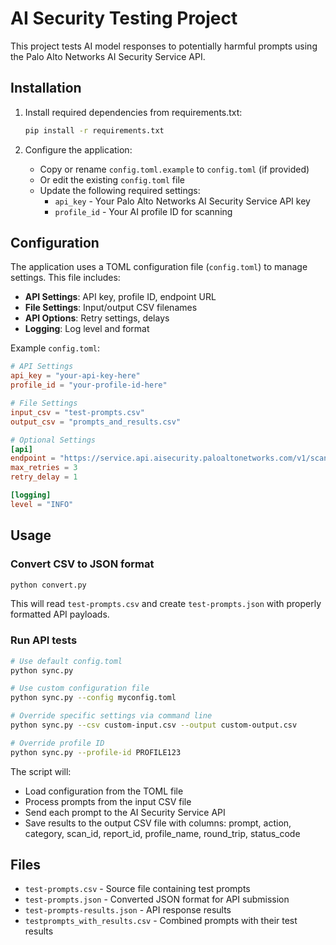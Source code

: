 # AI Security Testing Project

This project tests AI model responses to potentially harmful prompts using the Palo Alto Networks AI Security Service API.

## Installation

1. Install required dependencies from requirements.txt:
   ```bash
   pip install -r requirements.txt
   ```

2. Configure the application:
   - Copy or rename `config.toml.example` to `config.toml` (if provided)
   - Or edit the existing `config.toml` file
   - Update the following required settings:
     - `api_key` - Your Palo Alto Networks AI Security Service API key
     - `profile_id` - Your AI profile ID for scanning

## Configuration

The application uses a TOML configuration file (`config.toml`) to manage settings. This file includes:

- **API Settings**: API key, profile ID, endpoint URL
- **File Settings**: Input/output CSV filenames
- **API Options**: Retry settings, delays
- **Logging**: Log level and format

Example `config.toml`:
```toml
# API Settings
api_key = "your-api-key-here"
profile_id = "your-profile-id-here"

# File Settings
input_csv = "test-prompts.csv"
output_csv = "prompts_and_results.csv"

# Optional Settings
[api]
endpoint = "https://service.api.aisecurity.paloaltonetworks.com/v1/scan/sync/request"
max_retries = 3
retry_delay = 1

[logging]
level = "INFO"
```

## Usage

### Convert CSV to JSON format
```bash
python convert.py
```

This will read `test-prompts.csv` and create `test-prompts.json` with properly formatted API payloads.

### Run API tests
```bash
# Use default config.toml
python sync.py

# Use custom configuration file
python sync.py --config myconfig.toml

# Override specific settings via command line
python sync.py --csv custom-input.csv --output custom-output.csv

# Override profile ID
python sync.py --profile-id PROFILE123
```

The script will:
- Load configuration from the TOML file
- Process prompts from the input CSV file
- Send each prompt to the AI Security Service API
- Save results to the output CSV file with columns: prompt, action, category, scan_id, report_id, profile_name, round_trip, status_code

## Files

- `test-prompts.csv` - Source file containing test prompts
- `test-prompts.json` - Converted JSON format for API submission
- `test-prompts-results.json` - API response results
- `testprompts_with_results.csv` - Combined prompts with their test results